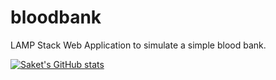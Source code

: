 # bloodbank
LAMP Stack Web Application to simulate a simple blood bank.


[![Saket's GitHub stats](https://github-readme-stats.vercel.app/api?username=roy-05)](https://github.com/Roy-05/bloodbank/)
